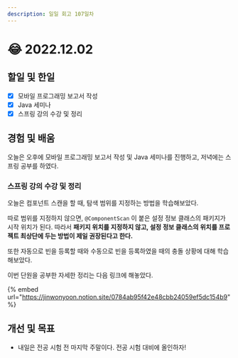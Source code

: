 ```yaml
---
description: 일일 회고 107일차
---
```


# 😂 2022.12.02

## 할일 및 한일&#x20;

* [x] 모바일 프로그래밍 보고서 작성&#x20;
* [x] Java 세미나&#x20;
* [x] 스프링 강의 수강 및 정리&#x20;

## 경험 및 배움&#x20;

오늘은 오후에 모바일 프로그래밍 보고서 작성 및 Java 세미나를 진행하고, 저녁에는 스프링 공부를 하였다.

### 스프링 강의 수강 및 정리&#x20;

오늘은 컴포넌트 스캔을 할 때, 탐색 범위를 지정하는 방법을 학습해보았다.

따로 범위를 지정하지 않으면, `@ComponentScan` 이 붙은 설정 정보 클래스의 패키지가 시작 위치가 된다. 따라서 **패키지 위치를 지정하지 않고, 설정 정보 클래스의 위치를 프로젝트 최상단에 두는 방법이 제일 권장된다고 한다.**

또한 자동으로 빈을 등록할 때와 수동으로 빈을 등록하였을 때의 충돌 상황에 대해 학습해보았다.

이번 단원을 공부한 자세한 정리는 다음 링크에 해놓았다.

{% embed url="https://jinwonyoon.notion.site/0784ab95f42e48cbb24059ef5dc154b9" %}

## 개선 및 목표&#x20;

* 내일은 전공 시험 전 마지막 주말이다. 전공 시험 대비에 올인하자!&#x20;
